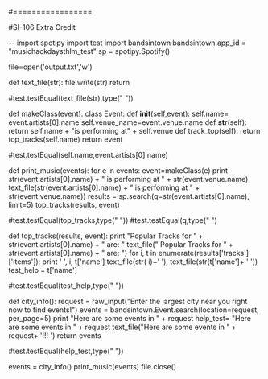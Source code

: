 #=================

#SI-106 Extra Credit

--
import spotipy
import test
import bandsintown
bandsintown.app_id = "musichackdaysthlm_test"
sp = spotipy.Spotify()



file=open('output.txt','w')

def text_file(str):
	file.write(str)
	return 

#test.testEqual(text_file(str),type(" "))

def makeClass(event):
	class Event: 
		def __init__(self,event):
			self.name= event.artists[0].name
			self.venue_name=event.venue.name
		def __str__(self):
			return self.name + "is performing at" + self.venue
		def track_top(self):
			return top_tracks(self.name)
	return event

#test.testEqual(self.name,event.artists[0].name)


def print_music(events):
	for e in events:
		event=makeClass(e)
		print str(event.artists[0].name) + " is performing at " + str(event.venue.name)
		text_file(str(event.artists[0].name) + " is performing at " + str(event.venue.name))
		results = sp.search(q=str(event.artists[0].name), limit=5)
		top_tracks(results, event)
		
		
#test.testEqual(top_tracks,type(" "))
#test.testEqual(q,type(" ")

def top_tracks(results, event):
	print "Popular Tracks for " + str(event.artists[0].name) + " are: "
	text_file("  Popular Tracks for " + str(event.artists[0].name) + " are: ")
	for i, t in enumerate(results['tracks']['items']):
		print ' ', i, t['name']
		text_file(str( i)+' '), text_file(str(t['name']+ ' '))
		test_help = t['name']
		
#test.testEqual(test_help,type(" "))		

	

def city_info():
	request = raw_input("Enter the largest city near you right now to find events!")
	events = bandsintown.Event.search(location=request, per_page=5)
	print "Here are some events in " + request
	help_test= "Here are some events in " + request
	text_file("Here are some events in " + request+ '!!! ')
	return events

#test.testEqual(help_test,type(" "))

events = city_info()
print_music(events)
file.close()